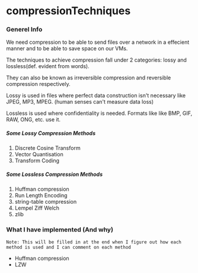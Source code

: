 # compressionTechniques
### Generel Info

We need compression to be able to send files over a network in a effecient manner and to be able to save space on our VMs.

The techniques to achieve compression fall under 2 categories: lossy and lossless(def. evident from words).

They can also be known as irreversible compression and reversible compression respectively.

Lossy is used in files where perfect data construction isn't necessary like JPEG, MP3, MPEG. (human senses can't measure data loss)

Lossless is used where confidentiality is needed. Formats like like BMP, GIF, RAW, ONG, etc. use it.
##### Some Lossy Compression Methods
1. Discrete Cosine Transform
2. Vector Quantisation
3. Transform Coding

##### Some Lossless Compression Methods
1. Huffman compression
2. Run Length Encoding
3. string-table compression
4. Lempel Ziff Welch
5. zlib


### What I have implemented (And why)
```Note: This will be filled in at the end when I figure out how each method is used and I can comment on each method```
- Huffman compression
- LZW

